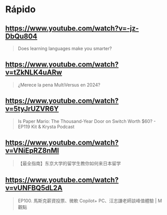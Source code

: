 # Rápido

## https://www.youtube.com/watch?v=-jz-DbQu804

> Does learning languages make you smarter?

## https://www.youtube.com/watch?v=tZkNLK4uARw

>  ¿Merece la pena MultiVersus en 2024? 

## https://www.youtube.com/watch?v=5tyJrUZVR6Y 

> Is Paper Mario: The Thousand-Year Door on Switch Worth $60? - EP119 Kit & Krysta Podcast

## https://www.youtube.com/watch?v=VNiEpRZ8nMI 

> 【最全指南】东京大学的留学生教你如何来日本留学

## https://www.youtube.com/watch?v=vUNFBQ5dL2A

> EP100. 馬斯克薪資投票、微軟 Copilot+ PC、汪志謙老師談峰值體驗 | M觀點 
